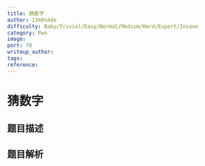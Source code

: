 ```yaml
---
title: 猜数字
author: 13m0n4de
difficulty: Baby/Trivial/Easy/Normal/Medium/Hard/Expert/Insane
category: Pwn
image:
port: 70
writeup_author:
tags:
reference:
---
```


# 猜数字

## 题目描述

<description>

## 题目解析

<analysis>
